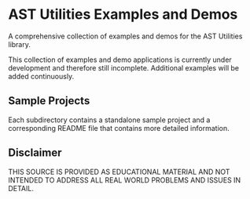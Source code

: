 # AST Utilities Examples and Demos
A comprehensive collection of examples and demos for the AST Utilities library.

This collection of examples and demo applications is currently under development
and therefore still incomplete. Additional examples will be added continuously.

## Sample Projects

Each subdirectory contains a standalone sample project and a corresponding
README file that contains more detailed information.

## Disclaimer

THIS SOURCE IS PROVIDED AS EDUCATIONAL MATERIAL AND NOT INTENDED TO ADDRESS ALL
REAL WORLD PROBLEMS AND ISSUES IN DETAIL.